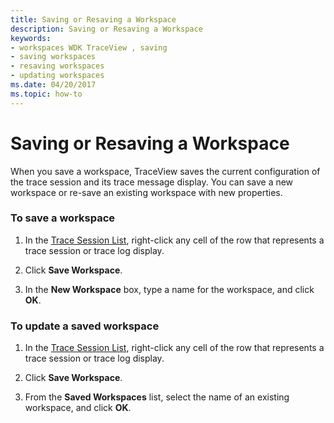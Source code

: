 ```yaml
---
title: Saving or Resaving a Workspace
description: Saving or Resaving a Workspace
keywords:
- workspaces WDK TraceView , saving
- saving workspaces
- resaving workspaces
- updating workspaces
ms.date: 04/20/2017
ms.topic: how-to
---
```


# Saving or Resaving a Workspace

When you save a workspace, TraceView saves the current configuration of the trace session and its trace message display. You can save a new workspace or re-save an existing workspace with new properties.

### <span id="to_save_a_workspace"></span><span id="TO_SAVE_A_WORKSPACE"></span>To save a workspace

1.  In the [Trace Session List](trace-session-list.md), right-click any cell of the row that represents a trace session or trace log display.

2.  Click **Save Workspace**.

3.  In the **New Workspace** box, type a name for the workspace, and click **OK**.

### <span id="to_update_a_saved_workspace"></span><span id="TO_UPDATE_A_SAVED_WORKSPACE"></span>To update a saved workspace

1.  In the [Trace Session List](trace-session-list.md), right-click any cell of the row that represents a trace session or trace log display.

2.  Click **Save Workspace**.

3.  From the **Saved Workspaces** list, select the name of an existing workspace, and click **OK**.
